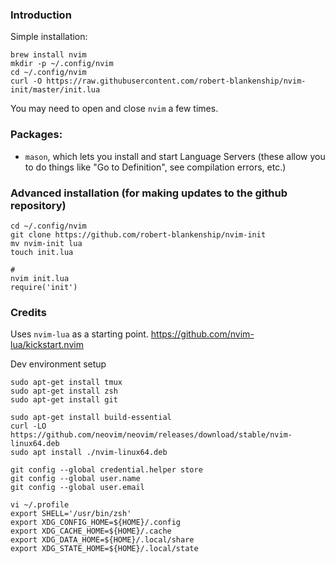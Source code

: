 ### Introduction
Simple installation:
```
brew install nvim
mkdir -p ~/.config/nvim
cd ~/.config/nvim
curl -O https://raw.githubusercontent.com/robert-blankenship/nvim-init/master/init.lua
```
You may need to open and close `nvim` a few times.


### Packages:
- `mason`, which lets you install and start Language Servers (these allow you to do things like "Go to Definition", see compilation errors, etc.)

### Advanced installation (for making updates to the github repository)
```
cd ~/.config/nvim
git clone https://github.com/robert-blankenship/nvim-init
mv nvim-init lua
touch init.lua

# 
nvim init.lua
require('init')
```

### Credits
Uses `nvim-lua` as a starting point.
https://github.com/nvim-lua/kickstart.nvim


Dev environment setup
```
sudo apt-get install tmux
sudo apt-get install zsh
sudo apt-get install git

sudo apt-get install build-essential
curl -LO https://github.com/neovim/neovim/releases/download/stable/nvim-linux64.deb
sudo apt install ./nvim-linux64.deb

git config --global credential.helper store
git config --global user.name
git config --global user.email

vi ~/.profile
export SHELL='/usr/bin/zsh'
export XDG_CONFIG_HOME=${HOME}/.config
export XDG_CACHE_HOME=${HOME}/.cache
export XDG_DATA_HOME=${HOME}/.local/share
export XDG_STATE_HOME=${HOME}/.local/state
```
